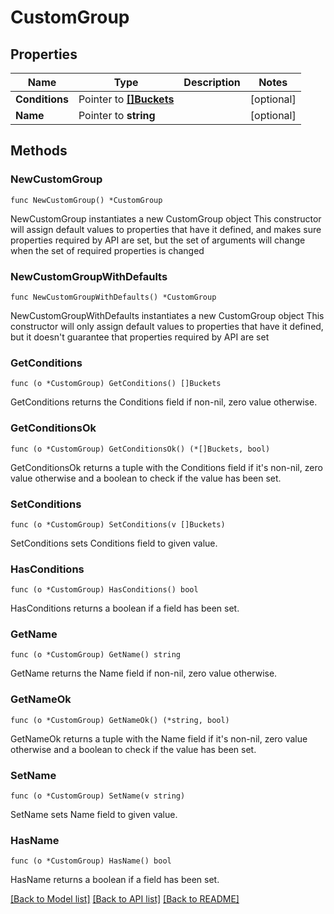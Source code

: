 # CustomGroup

## Properties

Name | Type | Description | Notes
------------ | ------------- | ------------- | -------------
**Conditions** | Pointer to [**[]Buckets**](Buckets.md) |  | [optional] 
**Name** | Pointer to **string** |  | [optional] 

## Methods

### NewCustomGroup

`func NewCustomGroup() *CustomGroup`

NewCustomGroup instantiates a new CustomGroup object
This constructor will assign default values to properties that have it defined,
and makes sure properties required by API are set, but the set of arguments
will change when the set of required properties is changed

### NewCustomGroupWithDefaults

`func NewCustomGroupWithDefaults() *CustomGroup`

NewCustomGroupWithDefaults instantiates a new CustomGroup object
This constructor will only assign default values to properties that have it defined,
but it doesn't guarantee that properties required by API are set

### GetConditions

`func (o *CustomGroup) GetConditions() []Buckets`

GetConditions returns the Conditions field if non-nil, zero value otherwise.

### GetConditionsOk

`func (o *CustomGroup) GetConditionsOk() (*[]Buckets, bool)`

GetConditionsOk returns a tuple with the Conditions field if it's non-nil, zero value otherwise
and a boolean to check if the value has been set.

### SetConditions

`func (o *CustomGroup) SetConditions(v []Buckets)`

SetConditions sets Conditions field to given value.

### HasConditions

`func (o *CustomGroup) HasConditions() bool`

HasConditions returns a boolean if a field has been set.

### GetName

`func (o *CustomGroup) GetName() string`

GetName returns the Name field if non-nil, zero value otherwise.

### GetNameOk

`func (o *CustomGroup) GetNameOk() (*string, bool)`

GetNameOk returns a tuple with the Name field if it's non-nil, zero value otherwise
and a boolean to check if the value has been set.

### SetName

`func (o *CustomGroup) SetName(v string)`

SetName sets Name field to given value.

### HasName

`func (o *CustomGroup) HasName() bool`

HasName returns a boolean if a field has been set.


[[Back to Model list]](../README.md#documentation-for-models) [[Back to API list]](../README.md#documentation-for-api-endpoints) [[Back to README]](../README.md)



